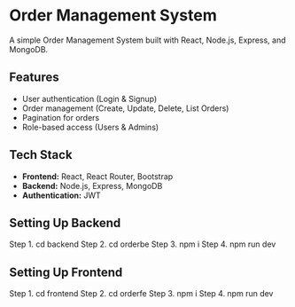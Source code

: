 # Order Management System

A simple Order Management System built with React, Node.js, Express, and MongoDB.

## Features

- User authentication (Login & Signup)
- Order management (Create, Update, Delete, List Orders)
- Pagination for orders
- Role-based access (Users & Admins)


## Tech Stack

- **Frontend:** React, React Router, Bootstrap
- **Backend:** Node.js, Express, MongoDB
- **Authentication:** JWT

## Setting Up Backend
Step 1. cd backend
Step 2. cd orderbe
Step 3. npm i
Step 4. npm run dev 

## Setting Up Frontend
Step 1. cd frontend
Step 2. cd orderfe
Step 3. npm i
Step 4. npm run dev

